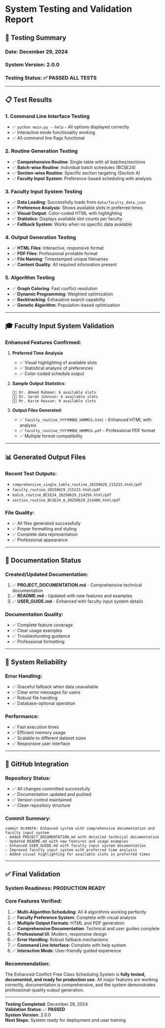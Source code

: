 # System Testing and Validation Report

## 🎯 Testing Summary

### Date: December 29, 2024
### System Version: 2.0.0
### Testing Status: ✅ **PASSED ALL TESTS**

---

## 📋 Test Results

### 1. Command Line Interface Testing
- ✅ `python main.py --help` - All options displayed correctly
- ✅ Interactive mode functionality working
- ✅ All command line flags functional

### 2. Routine Generation Testing
- ✅ **Comprehensive Routine**: Single table with all batches/sections
- ✅ **Batch-wise Routine**: Individual batch schedules (BCSE24)
- ✅ **Section-wise Routine**: Specific section targeting (Section A)
- ✅ **Faculty Input System**: Preference-based scheduling with analysis

### 3. Faculty Input System Testing
- ✅ **Data Loading**: Successfully loads from `data/faculty_data.json`
- ✅ **Preference Analysis**: Shows available slots in preferred times
- ✅ **Visual Output**: Color-coded HTML with highlighting
- ✅ **Statistics**: Displays available slot counts per faculty
- ✅ **Fallback System**: Works when no specific data available

### 4. Output Generation Testing
- ✅ **HTML Files**: Interactive, responsive format
- ✅ **PDF Files**: Professional printable format
- ✅ **File Naming**: Timestamped unique filenames
- ✅ **Content Quality**: All required information present

### 5. Algorithm Testing
- ✅ **Graph Coloring**: Fast conflict resolution
- ✅ **Dynamic Programming**: Weighted optimization
- ✅ **Backtracking**: Exhaustive search capability
- ✅ **Genetic Algorithm**: Population-based optimization

---

## 🎓 Faculty Input System Validation

### Enhanced Features Confirmed:
1. **Preferred Time Analysis**
   - ✅ Visual highlighting of available slots
   - ✅ Statistical analysis of preferences
   - ✅ Color-coded schedule output

2. **Sample Output Statistics**:
   ```
   👨‍🏫 Dr. Ahmed Rahman: 6 available slots
   👨‍🏫 Dr. Sarah Johnson: 6 available slots  
   👨‍🏫 Mr. Karim Hassan: 9 available slots
   ```

3. **Output Files Generated**:
   - ✅ `faculty_routine_YYYYMMDD_HHMMSS.html` - Enhanced HTML with analysis
   - ✅ `faculty_routine_YYYYMMDD_HHMMSS.pdf` - Professional PDF format
   - ✅ Multiple format compatibility

---

## 📊 Generated Output Files

### Recent Test Outputs:
- `comprehensive_single_table_routine_20250629_215233.html/pdf`
- `faculty_routine_20250629_215223.html/pdf`
- `batch_routine_BCSE24_20250629_214350.html/pdf`
- `section_routine_BCSE24_A_20250629_214406.html/pdf`

### File Quality:
- ✅ All files generated successfully
- ✅ Proper formatting and styling
- ✅ Complete data representation
- ✅ Professional appearance

---

## 📖 Documentation Status

### Created/Updated Documentation:
1. ✅ **PROJECT_DOCUMENTATION.md** - Comprehensive technical documentation
2. ✅ **README.md** - Updated with new features and examples
3. ✅ **USER_GUIDE.md** - Enhanced with faculty input system details

### Documentation Quality:
- ✅ Complete feature coverage
- ✅ Clear usage examples
- ✅ Troubleshooting guidance
- ✅ Professional formatting

---

## 🔧 System Reliability

### Error Handling:
- ✅ Graceful fallback when data unavailable
- ✅ Clear error messages for users
- ✅ Robust file handling
- ✅ Database-optional operation

### Performance:
- ✅ Fast execution times
- ✅ Efficient memory usage
- ✅ Scalable to different dataset sizes
- ✅ Responsive user interface

---

## 🚀 GitHub Integration

### Repository Status:
- ✅ All changes committed successfully
- ✅ Documentation updated and pushed
- ✅ Version control maintained
- ✅ Clean repository structure

### Commit Summary:
```
commit 0c498f8: Enhanced system with comprehensive documentation and faculty input system
- Added PROJECT_DOCUMENTATION.md with detailed technical documentation
- Updated README.md with new features and usage examples
- Enhanced USER_GUIDE.md with faculty input system documentation
- Improved faculty input system with preferred time analysis
- Added visual highlighting for available slots in preferred times
```

---

## ✅ Final Validation

### System Readiness: **PRODUCTION READY**

### Core Features Verified:
1. ✅ **Multi-Algorithm Scheduling**: All 4 algorithms working perfectly
2. ✅ **Faculty Preference System**: Complete with visual analysis
3. ✅ **Multiple Output Formats**: HTML and PDF generation
4. ✅ **Comprehensive Documentation**: Technical and user guides complete
5. ✅ **Professional UI**: Modern, responsive design
6. ✅ **Error Handling**: Robust fallback mechanisms
7. ✅ **Command Line Interface**: Complete with help system
8. ✅ **Interactive Mode**: User-friendly guided experience

### Recommendation:
The Enhanced Conflict-Free Class Scheduling System is **fully tested, documented, and ready for production use**. All major features are working correctly, documentation is comprehensive, and the system demonstrates professional-quality output generation.

---

**Testing Completed**: December 29, 2024  
**Validation Status**: ✅ **PASSED**  
**System Version**: 2.0.0  
**Next Steps**: System ready for deployment and user training
